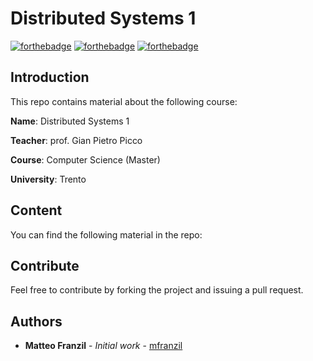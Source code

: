 # Distributed Systems 1
[![forthebadge](https://forthebadge.com/images/badges/made-with-c-plus-plus.svg)](https://forthebadge.com) [![forthebadge](https://forthebadge.com/images/badges/made-with-java.svg)](https://forthebadge.com) [![forthebadge](https://forthebadge.com/images/badges/60-percent-of-the-time-works-every-time.svg)](https://forthebadge.com)
## Introduction

This repo contains material about the following course:

**Name**: Distributed Systems 1

**Teacher**: prof. Gian Pietro Picco

**Course**: Computer Science (Master) 

**University**: Trento

## Content
You can find the following material in the repo:

## Contribute
Feel free to contribute by forking the project and issuing a pull request.

## Authors
* **Matteo Franzil** - *Initial work* - [mfranzil](https://github.com/mfranzil)
